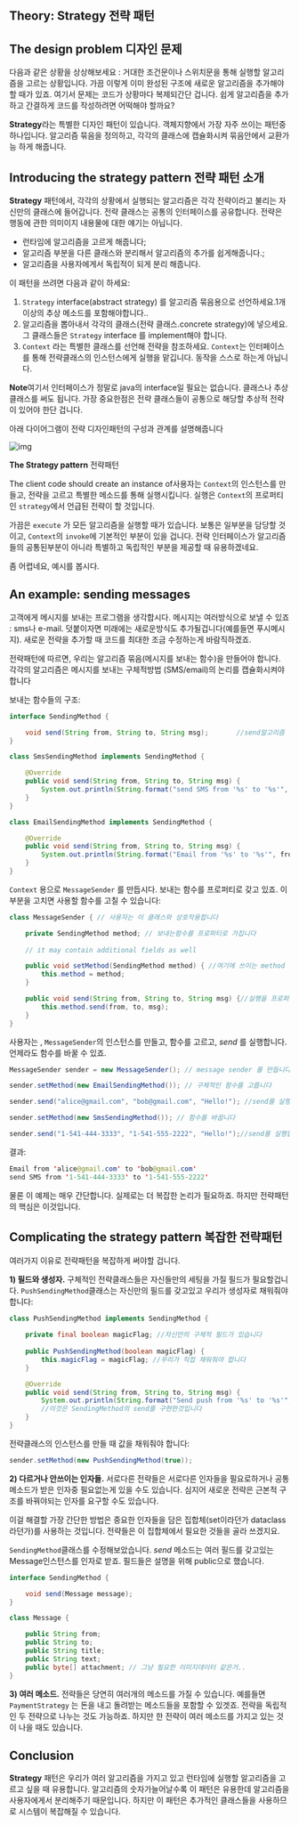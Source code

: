 ## Theory: Strategy 전략 패턴



## The design problem 디자인 문제

다음과 같은 상황을 상상해보세요 : 거대한 조건문이나 스위치문을 통해 실행할 알고리즘을 고르는 상황입니다. 가끔 이렇게 이미 완성된 구조에 새로운 알고리즘을 추가해야할 때가 있죠. 여기서 문제는 코드가 상황마다 복제되간단 겁니다. 쉽게 알고리즘을 추가하고 간결하게 코드를 작성하려면 어떡해야 할까요?

**Strategy**라는 특별한 디자인 패턴이 있습니다. 객체지향에서 가장 자주 쓰이는 패턴중 하나입니다. 알고리즘 묶음을 정의하고, 각각의 클래스에 캡슐화시켜 묶음안에서 교환가능 하게 해줍니다.

## Introducing the strategy pattern 전략 패턴 소개

**Strategy** 패턴에서, 각각의 상황에서 실행되는 알고리즘은 각각 전략이라고 불리는 자신만의 클래스에 들어갑니다. 전략 클래스는 공통의 인터페이스를 공유합니다. 전략은 행동에 관한 의미이지 내용물에 대한 얘기는 아닙니다. 

- 런타임에 알고리즘을 고르게 해줍니다;
- 알고리즘 부분을 다른 클래스와 분리해서 알고리즘의 추가를 쉽게해줍니다.;
- 알고리즘을 사용자에게서 독립적이 되게 분리 해줍니다.

이 패턴을 쓰려면 다음과 같이 하세요:

1.  `Strategy` interface(abstract strategy) 를 알고리즘 묶음용으로 선언하세요.1개 이상의 추상 메소드를 포함해야합니다..
2. 알고리즘을 뽑아내서 각각의 클래스(전략 클래스.concrete strategy)에 넣으세요. 그 클래스들은  `Strategy` interface 를 implement해야 합니다.
3.  `Context` 라는 특별한 클래스를 선언해 전략을 참조하세요. `Context`는 인터페이스를 통해 전략클래스의 인스턴스에게 실행을 맡깁니다.  동작을 스스로 하는게 아닙니다.

**Note**여기서 인터페이스가 정말로 java의 interface일 필요는 없습니다. 클래스나 추상클래스를 써도 됩니다. 가장 중요한점은 전략 클래스들이 공통으로 해당할 추상적 전략이 있어야 한단 겁니다.

아래 다이어그램이 전략 디자인패턴의 구성과 관계를 설명해줍니다

![img](https://ucarecdn.com/4d19108f-6789-4d7c-967a-5be842df103f/)

**The Strategy pattern** 전략패턴

The client code should create an instance of사용자는 `Context`의 인스턴스를 만들고,  전략을 고르고 특별한 메소드를 통해 실행시킵니다. 실행은 `Context`의 프로퍼티인 `strategy`에서 언급된 전략이 할 것입니다.

가끔은 `execute` 가 모든 알고리즘을 실행할 때가 있습니다. 보통은 일부분을 담당할 것이고, `Context`의 `invoke`에 기본적인 부분이 있을 겁니다. 전략 인터페이스가 알고리즘들의 공통된부분이 아니라 특별하고 독립적인 부분을 제공할 때 유용하겠네요.

좀 어렵네요, 예시를 봅시다.

## An example: sending messages 

고객에게 메시지를 보내는 프로그램을 생각합시다. 메시지는 여러방식으로 보낼 수 있죠 : sms나 e-mail. 덧붙이자면 미래에는 새로운방식도 추가될겁니다(예를들면 푸시메시지). 새로운 전략을 추가할 때 코드를 최대한 조금 수정하는게 바람직하겠죠.

전략패턴에 따르면, 우리는 알고리즘 묶음(메시지를 보내는 함수)을 만들어야 합니다. 각각의 알고리즘은 메시지를 보내는 구체적방법 (SMS/email)의 논리를 캡슐화시켜야 합니다

보내는 함수들의 구조:

```java
interface SendingMethod {

    void send(String from, String to, String msg);       //send알고리즘 묶음
}

class SmsSendingMethod implements SendingMethod {

    @Override
    public void send(String from, String to, String msg) {
        System.out.println(String.format("send SMS from '%s' to '%s'", from, to));  //구체화된 sms send
    }
}

class EmailSendingMethod implements SendingMethod {

    @Override
    public void send(String from, String to, String msg) {
        System.out.println(String.format("Email from '%s' to '%s'", from, to));  //구체화된 email send
    }
}
```

 `Context` 용으로 `MessageSender` 를 만듭시다. 보내는 함수를 프로퍼티로 갖고 있죠. 이 부분을 고치면 사용할 함수를 고칠 수 있습니다:

```java
class MessageSender { // 사용자는 이 클래스와 상호작용합니다

    private SendingMethod method; // 보내는함수를 프로퍼티로 가집니다
    
    // it may contain additional fields as well

    public void setMethod(SendingMethod method) { //여기에 쓰이는 method 를 사용자가 고를 수 있습니다.
        this.method = method;
    }

    public void send(String from, String to, String msg) {//실행을 프로퍼티의 sendingmethod에게 맡기고 있습니다.
        this.method.send(from, to, msg);
    }
}
```

사용자는 , `MessageSender`의 인스턴스를 만들고, 함수를 고르고,  *send* 를 실행합니다. 언제라도 함수를 바꿀 수 있죠.

```java
MessageSender sender = new MessageSender(); // message sender 를 만듭니다

sender.setMethod(new EmailSendingMethod()); // 구체적인 함수를 고릅니다

sender.send("alice@gmail.com", "bob@gmail.com", "Hello!"); //send를 실행합니다

sender.setMethod(new SmsSendingMethod()); // 함수를 바꿉니다

sender.send("1-541-444-3333", "1-541-555-2222", "Hello!");//send를 실행합니다
```

결과:

```java
Email from 'alice@gmail.com' to 'bob@gmail.com'
send SMS from '1-541-444-3333' to '1-541-555-2222'
```

물론 이 예제는 매우 간단합니다. 실제로는 더 복잡한 논리가 필요하죠. 하지만 전략패턴의 핵심은 이것입니다.

## Complicating the strategy pattern 복잡한 전략패턴

여러가지 이유로 전략패턴을 복잡하게 써야할 겁니다.

**1) 필드와 생성자.** 구체적인 전략클래스들은 자신들만의 세팅을 가질 필드가 필요할겁니다. `PushSendingMethod`클래스는 자신만의 필드를 갖고있고 우리가 생성자로 채워줘야 합니다:

```java
class PushSendingMethod implements SendingMethod {
     
    private final boolean magicFlag; //자신만의 구체적 필드가 있습니다
    
    public PushSendingMethod(boolean magicFlag) {
        this.magicFlag = magicFlag; //우리가 직접 채워줘야 합니다
    }

    @Override
    public void send(String from, String to, String msg) {
        System.out.println(String.format("Send push from '%s' to '%s'", from, to)); 
        //이것은 SendingMethod의 send를 구현한것입니다
    }
}
```

전략클래스의 인스턴스를 만들 때 값을 채워줘야 합니다:

```java
sender.setMethod(new PushSendingMethod(true));
```

**2) 다르거나 안쓰이는 인자들.** 서로다른 전략들은 서로다른 인자들을 필요로하거나 공통메소드가 받은 인자중 필요없는게 있을 수도 있습니다. 심지어 새로운 전략은 근본적 구조를 바꿔야되는 인자를 요구할 수도 있습니다.

이걸 해결할 가장 간단한 방법은 중요한 인자들을 담은 집합체(set이라던가 dataclass라던가)를 사용하는 것입니다. 전략들은 이 집합체에서 필요한 것들을 골라 쓰겠지요.

 `SendingMethod`클래스를 수정해보았습니다.  *send* 메소드는 여러 필드를 갖고있는 Message인스턴스를 인자로 받죠. 필드들은 설명을 위해 public으로 했습니다.

```java
interface SendingMethod {

    void send(Message message);
}

class Message {

    public String from;
    public String to;
    public String title;
    public String text;
    public byte[] attachment; // 그냥 필요한 이미지데이터 같은거..
}
```

**3) 여러 메소드.** 전략들은 당연히 여러개의 메소드를 가질 수 있습니다. 예를들면 `PaymentStrategy` 는 돈을 내고 돌려받는 메소드들을 포함할 수 있겟죠. 전략을 독립적인 두 전략으로 나누는 것도 가능하죠. 하지만 한 전략이 여러 메소드를 가지고 있는 것이 나을 때도 있습니다.

## Conclusion

**Strategy** 패턴은 우리가 여러 알고리즘을 가지고 있고 런타임에 실행할 알고리즘을 고르고 싶을 때 유용합니다. 알고리즘의 숫자가늘어날수록 이 패턴은 유용한데 알고리즘을 사용자에게서 분리해주기 때문입니다. 하지만 이 패턴은 추가적인 클래스들을 사용하므로 시스템이 복잡해질 수 있습니다.